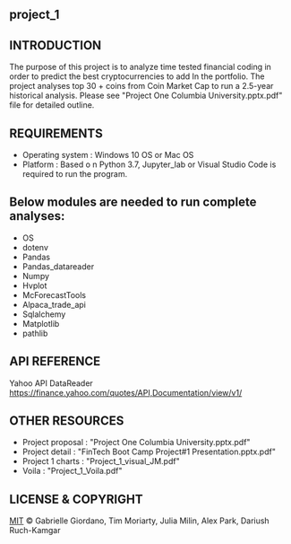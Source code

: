 ## project_1


## INTRODUCTION
The purpose of this project is to analyze time tested financial coding in order to predict the best cryptocurrencies to add In the portfolio.  The project analyses top 30 + coins from Coin Market Cap to run a 2.5-year historical analysis.  Please see "Project One Columbia University.pptx.pdf" file for detailed outline.

## REQUIREMENTS
- Operating system : Windows 10 OS or Mac OS
- Platform : Based o n Python 3.7, Jupyter_lab or Visual Studio Code is required to run the program.

## Below modules are needed to run complete analyses: 
-	OS
-	dotenv
-	Pandas
-	Pandas_datareader
-	Numpy
-	Hvplot
-	McForecastTools
-	Alpaca_trade_api
-	Sqlalchemy
-	Matplotlib
-	pathlib

## API REFERENCE 
Yahoo API DataReader 
https://finance.yahoo.com/quotes/API,Documentation/view/v1/

## OTHER RESOURCES 
- Project proposal : "Project One Columbia University.pptx.pdf"
- Project detail : "FinTech Boot Camp Project#1 Presentation.pptx.pdf"
- Project 1 charts : "Project_1_visual_JM.pdf"
- Voila : "Project_1_Voila.pdf"

## LICENSE & COPYRIGHT

[MIT](https://choosealicense.com/licenses/mit/)
© Gabrielle Giordano, Tim Moriarty, Julia Milin, Alex Park, Dariush Ruch-Kamgar




